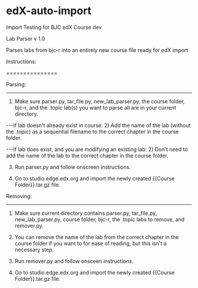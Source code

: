 edX-auto-import
===============

Import Testing for BJC edX Course dev

Lab Parser v 1.0

Parses labs from bjc-r into an entirely new course file ready for edX import 

Instructions:

===============

Parsing:

---------------

1) Make sure parser.py, tar_file.py, new_lab_parser.py, the course folder, bjc-r, and the .topic lab(s) you want to parse all are in your current directory.

---If lab doesn't already exist in course:
2) Add the name of the lab (without the .topic) as a sequential filename to the correct chapter in the course folder. 

---If lab does exist, and you are modifying an existing lab:
2) Don't need to add the name of the lab to the correct chapter in the course folder.


3) Run parser.py and follow onscreen instructions.

4) Go to studio.edge.edx.org and import the newly created {{Course Folder}}.tar.gz file.

Removing:

---------------

1) Make sure current directory contains parser.py, tar_file.py, new_lab_parser.py, course folder, bjc-r, the .topic labs to remove, and remover.py.

2) You can remove the name of the lab from the correct chapter in the course folder if you want to for ease of reading, but this isn't a necessary step. 

3) Run remover.py and follow onsceen instructions.

4) Go to studio.edge.edx.org and import the newly created {{Course Folder}}.tar.gz file.


